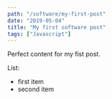 ```yaml
---
path: "/software/my-first-post"
date: "2019-05-04"
title: "My first software post"
tags: ["Javascript"]
---
```


Perfect content for my fist post.

List:
 - first item
 - second item